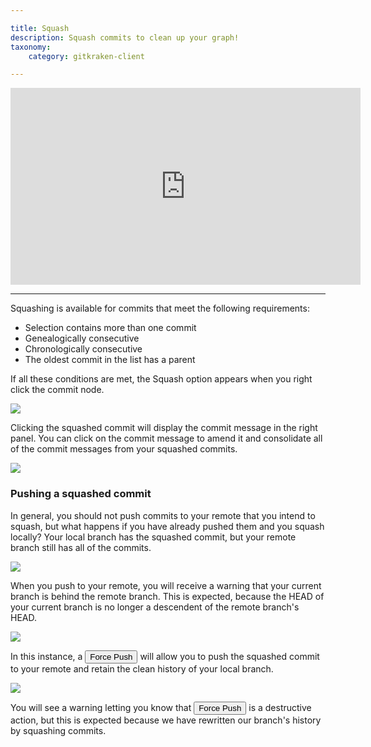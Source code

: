 ```yaml
---

title: Squash
description: Squash commits to clean up your graph!
taxonomy:
    category: gitkraken-client

---
```


<div class='embed-container embed-container--16-9'>
    <iframe width="560" height="315" src="https://www.youtube.com/embed/cr1N8VTRmfM?ecver=1" frameborder="0" allowfullscreen></iframe>
</div>

***

Squashing is available for commits that meet the following requirements:

* Selection contains more than one commit
* Genealogically consecutive
* Chronologically consecutive
* The oldest commit in the list has a parent

If all these conditions are met, the Squash option appears when you right click the commit node.

<img src='/wp-content/uploads/squash.gif' srcset='/wp-content/uploads/squash@2x.gif' class='img-bordered img-responsive center'>

Clicking the squashed commit will display the commit message in the right panel.  You can click on the commit message to amend it and consolidate all of the commit messages from your squashed commits.

<img src='/wp-content/uploads/amend-commitmsg.png' srcset='/wp-content/uploads/amend-commitmsg@2x.png' class='img-bordered img-responsive center'>

### Pushing a squashed commit

In general, you should not push commits to your remote that you intend to squash, but what happens if you have already pushed them and you squash locally?  Your local branch has the squashed commit, but your remote branch still has all of the commits.

<img src='/wp-content/uploads/squashed-remote.png' srcset='/wp-content/uploads/squashed-remote@2x.png' class='img-bordered img-responsive center'>

When you push to your remote, you will receive a warning that your current branch is behind the remote branch.  This is expected, because  the HEAD of your current branch is no longer a descendent of the remote branch's HEAD.  

<img src='/wp-content/uploads/squash-pushremote.png' srcset='/wp-content/uploads/squash-pushremote@2x.png' class='img-bordered img-responsive center'>

In this instance, a <button class='button button--danger button--ui button--nolink'>Force Push</button> will allow you to push the squashed commit to your remote and retain the clean history of your local branch.  

<img src='/wp-content/uploads/force-push.png' srcset='/wp-content/uploads/force-push@2x.png' class='img-bordered img-responsive center'>

You will see a warning letting you know that <button class='button button--danger button--ui button--nolink'>Force Push</button> is a destructive action, but this is expected because we have rewritten our branch's history by squashing commits.
